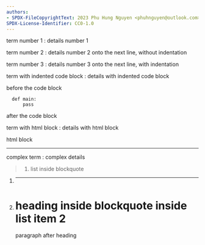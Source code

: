 ```yaml
---
authors:
- SPDX-FileCopyrightText: 2023 Phu Hung Nguyen <phuhnguyen@outlook.com>
SPDX-License-Identifier: CC0-1.0
---
```

term number 1
: details number 1

term number 2
: details number 2
onto the next line, without indentation

term number 3
: details number 3
  onto the next line, with indentation

term with indented code block
: details with indented code block

  before the code block

      def main:
          pass
  after the code block

term with html block
: details with html block
  <div>
      <p>html block</p>
      <hr>
  </div>

complex term
: complex details
  > 1. list inside blockquote

  1. ---
  2. # heading inside blockquote inside list item 2
     paragraph after heading